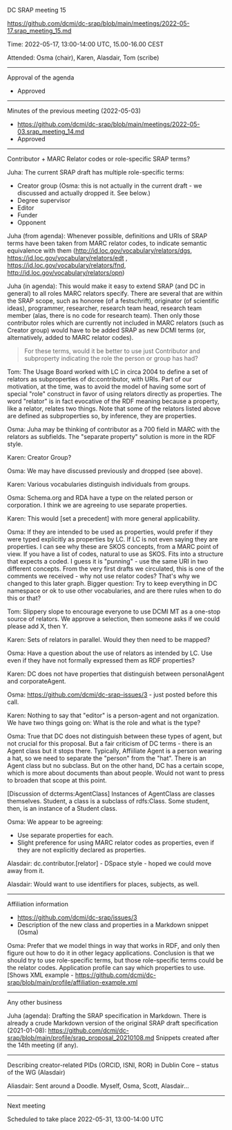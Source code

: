 ﻿DC SRAP meeting 15

https://github.com/dcmi/dc-srap/blob/main/meetings/2022-05-17.srap_meeting_15.md

Time: 2022-05-17, 13:00-14:00 UTC, 15.00-16.00 CEST 

Attended: Osma (chair), Karen, Alasdair, Tom (scribe)

----------------------------------------------------------
Approval of the agenda

- Approved

----------------------------------------------------------
Minutes of the previous meeting (2022-05-03)

- https://github.com/dcmi/dc-srap/blob/main/meetings/2022-05-03.srap_meeting_14.md
- Approved

----------------------------------------------------------
Contributor + MARC Relator codes or role-specific SRAP terms? 

Juha: The current SRAP draft has multiple role-specific terms:

- Creator group (Osma: this is not actually in the current draft - we discussed and actually dropped it. See below.)
- Degree supervisor
- Editor 
- Funder 
- Opponent 

Juha (from agenda): Whenever possible, definitions and URIs of SRAP terms have been taken from MARC relator codes, to indicate semantic equivalence with them (http://id.loc.gov/vocabulary/relators/dgs, https://id.loc.gov/vocabulary/relators/edt , https://id.loc.gov/vocabulary/relators/fnd, http://id.loc.gov/vocabulary/relators/opn)

Juha (in agenda): This would make it easy to extend SRAP (and DC in general) to all roles MARC relators specify. There are several that are within the SRAP scope, such as honoree (of a festschrift), originator (of scientific ideas), programmer, researcher, research team head, research team member (alas, there is no code for research team). Then only those contributor roles which are currently not included in MARC relators (such as Creator group) would have to be added SRAP as new DCMI terms (or, alternatively, added to MARC relator codes). 

> For these terms, would it be better to use just Contributor and subproperty indicating the role the person or group has had? 

Tom: The Usage Board worked with LC in circa 2004 to define a set of relators as subproperties of dc:contributor, with URIs. Part of our motivation, at the time, was to avoid the model of having some sort of special "role" construct in favor of using relators directly as properties. The word "relator" is in fact evocative of the RDF meaning because a property, like a relator, relates two things. Note that some of the relators listed above are defined as subproperties so, by inference, they are properties.

Osma: Juha may be thinking of contributor as a 700 field in MARC with the relators as subfields. The "separate property" solution is more in the RDF style.

Karen: Creator Group?

Osma: We may have discussed previously and dropped (see above).

Karen: Various vocabularies distinguish individuals from groups.

Osma: Schema.org and RDA have a type on the related person or corporation. I think we are agreeing to use separate properties.

Karen: This would [set a precedent] with more general applicability.

Osma: If they are intended to be used as properties, would prefer if they were typed explicitly as properties by LC. If LC is not even saying they are properties. I can see why these are SKOS concepts, from a MARC point of view. If you have a list of codes, natural to use as SKOS. Fits into a structure that expects a coded. I guess it is "punning" - use the same URI in two different concepts. From the very first drafts we circulated, this is one of the comments we received - why not use relator codes? That's why we changed to this later graph. Bigger question: Try to keep everything in DC namespace or ok to use other vocabularies, and are there rules when to do this or that?

Tom: Slippery slope to encourage everyone to use DCMI MT as a one-stop source of relators. We approve a selection, then someone asks if we could please add X, then Y.

Karen: Sets of relators in parallel. Would they then need to be mapped?

Osma: Have a question about the use of relators as intended by LC. Use even if they have not formally expressed them as RDF properties?

Karen: DC does not have properties that distinguish between personalAgent and corporateAgent.

Osma: https://github.com/dcmi/dc-srap-issues/3 - just posted before this call.

Karen: Nothing to say that "editor" is a person-agent and not organization. We have two things going on: What is the role and what is the type?

Osma: True that DC does not distinguish between these types of agent, but not crucial for this proposal. But a fair criticism of DC terms - there is an Agent class but it stops there. Typically, Affiiliate Agent is a person wearing a hat, so we need to separate the "person" from the "hat". There is an Agent class but no subclass. But on the other hand, DC has a certain scope, which is more about documents than about people. Would not want to press to broaden that scope at this point.

[Discussion of dcterms:AgentClass] Instances of AgentClass are classes themselves. Student, a class is a subclass of rdfs:Class. Some student, then, is an instance of a Student class.

Osma: We appear to be agreeing:
- Use separate properties for each.
- Slight preference for using MARC relator codes as properties, even if they are not explicitly declared as properties.

Alasdair: dc.contributor.[relator] - DSpace style - hoped we could move away from it.

Alasdair: Would want to use identifiers for places, subjects, as well.

----------------------------------------------------------
Affiliation information

- https://github.com/dcmi/dc-srap/issues/3
- Description of the new class and properties in a Markdown snippet (Osma)

Osma: Prefer that we model things in way that works in RDF, and only then figure out how to do it in other legacy applications. Conclusion is that we should try to use role-specific terms, but those role-specific terms could be the relator codes. Application profile can say which properties to use. [Shows XML example - https://github.com/dcmi/dc-srap/blob/main/profile/affiliation-example.xml

----------------------------------------------------------
Any other business

Juha (agenda): Drafting the SRAP specification in Markdown. There is already a crude Markdown version of the original SRAP draft specification (2021-01-08): https://github.com/dcmi/dc-srap/blob/main/profile/srap_proposal_20210108.md Snippets created after the 14th meeting (if any). 

----------------------------------------------------------
Describing creator-related PIDs (ORCID, ISNI, ROR) in Dublin Core – status of the WG (Alasdair)

Aliasdair: Sent around a Doodle. Myself, Osma, Scott, Alasdair...

----------------------------------------------------------
Next meeting

Scheduled to take place 2022-05-31, 13:00-14:00 UTC
